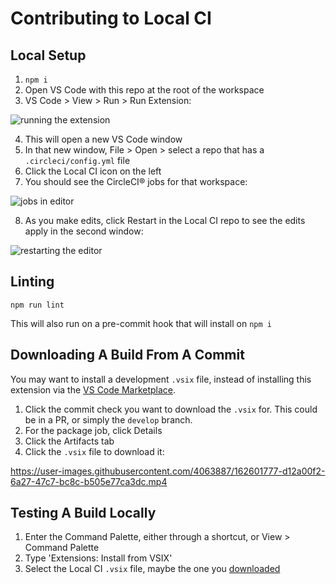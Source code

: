# Contributing to Local CI

## Local Setup

1. `npm i`
2. Open VS Code with this repo at the root of the workspace
3. VS Code > View > Run > Run Extension:
<p align="left">
  <img src="https://user-images.githubusercontent.com/4063887/138580704-bcbef5ca-efce-461a-a97a-dcb335556498.gif" alt="running the extension">
</p>

4. This will open a new VS Code window
5. In that new window, File > Open > select a repo that has a `.circleci/config.yml` file
6. Click the Local CI icon on the left
7. You should see the CircleCI® jobs for that workspace:
<p align="left">
  <img src="https://user-images.githubusercontent.com/4063887/138580844-4e882117-06dc-4eb0-b42d-5a7be18ebd38.gif" alt="jobs in editor">
</p>

8. As you make edits, click Restart in the Local CI repo to see the edits apply in the second window:
<p align="left">
  <img src="https://user-images.githubusercontent.com/4063887/138581226-9aeb09aa-e9c4-44e3-8b22-a6022080119b.gif" alt="restarting the editor">
</p>

## Linting

`npm run lint`

This will also run on a pre-commit hook that will install on `npm i`

## Downloading A Build From A Commit

You may want to install a development `.vsix` file, instead of installing this extension via the [VS Code Marketplace](https://marketplace.visualstudio.com/items?itemName=LocalCI.local-ci).

1. Click the commit check you want to download the `.vsix` for. This could be in a PR, or simply the `develop` branch.
2. For the package job, click Details
3. Click the Artifacts tab
4. Click the `.vsix` file to download it:

https://user-images.githubusercontent.com/4063887/162601777-d12a00f2-6a27-47c7-bc8c-b505e77ca3dc.mp4

## Testing A Build Locally

1. Enter the Command Palette, either through a shortcut, or View > Command Palette
2. Type 'Extensions: Install from VSIX'
3. Select the Local CI `.vsix` file, maybe the one you [downloaded](#downloading-a-build)
